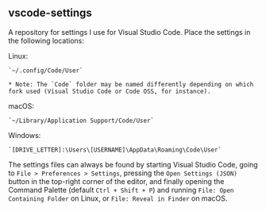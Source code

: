 vscode-settings
---------------

A repository for settings I use for Visual Studio Code. Place the settings in the following locations:

Linux:
    
    `~/.config/Code/User`
    
    * Note: The `Code` folder may be named differently depending on which fork used (Visual Studio Code or Code OSS, for instance).

macOS:
    
    `~/Library/Application Support/Code/User`

Windows:
    
    `[DRIVE_LETTER]:\Users\[USERNAME]\AppData\Roaming\Code\User`

The settings files can always be found by starting Visual Studio Code, going to `File > Preferences > Settings`, pressing the `Open Settings (JSON)` button in the top-right corner of the editor, and finally opening the Command Palette (default `Ctrl + Shift + P`) and running `File: Open Containing Folder` on Linux, or `File: Reveal in Finder` on macOS.
